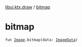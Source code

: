 [libui.ktx.draw](README.md) / [bitmap](bitmap.md)

# bitmap

`fun `[`Image`](-image/README.md)`.bitmap(data: `[`ImageData`](-image-data/README.md)`)`